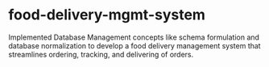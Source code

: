 # food-delivery-mgmt-system
Implemented Database Management concepts like schema formulation and database normalization to develop a food delivery management system that streamlines ordering, tracking, and delivering of orders.
